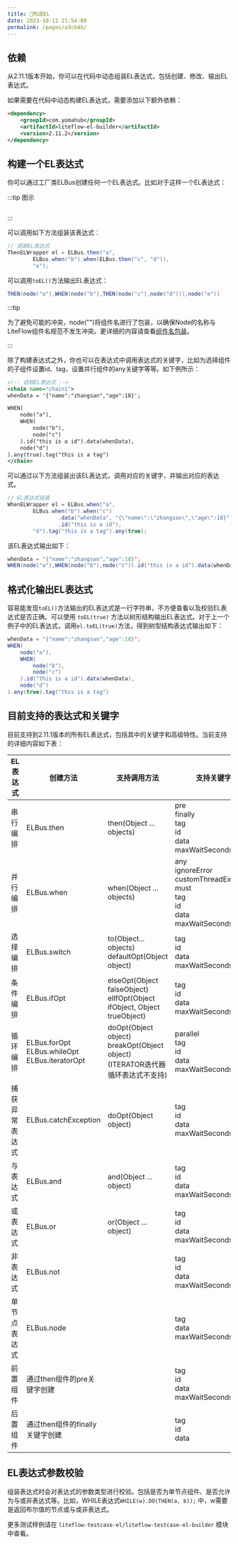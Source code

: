 ```yaml
---
title: 🌰构造EL
date: 2023-10-11 21:54:09
permalink: /pages/a3cb4b/
---
```


## 依赖

从2.11.1版本开始，你可以在代码中动态组装EL表达式，包括创建、修改、输出EL表达式。

如果需要在代码中动态构建EL表达式，需要添加以下额外依赖：
```xml
<dependency>
    <groupId>com.yomahub</groupId>
    <artifactId>liteflow-el-builder</artifactId>
    <version>2.11.2</version>
</dependency>
```

## 构建一个EL表达式

你可以通过工厂类ELBus创建任何一个EL表达式。比如对于这样一个EL表达式：


:::tip 图示

<img :src="$withBase('/img/flow_example/e3.svg')" style="zoom: 80%" class="no-zoom">

:::


可以调用如下方法组装该表达式：

```Java
// 组装EL表达式
ThenELWrapper el = ELBus.then("a",
		ELBus.when("b").when(ELBus.then("c", "d")),
		"e");
```

可以调用`toEL()`方法输出EL表达式：

```Java
THEN(node("a"),WHEN(node("b"),THEN(node("c"),node("d"))),node("e"))
```

:::tip

为了避免可能的冲突，node("")将组件名进行了包装，以确保Node的名称与LiteFlow组件名规范不发生冲突。更详细的内容请查看[组件名包装](/pages/2df3d9/)。

:::

除了构建表达式之外，你也可以在表达式中调用表达式的关键字，比如为选择组件的子组件设置id、tag，设置并行组件的any关键字等等。如下例所示：

```xml
<!-- 目标EL表达式 -->
<chain name="chain1">
whenData = '{"name":"zhangsan","age":18}';

WHEN(
	node("a"),
	WHEN(
		node("b"),
		node("c")
	).id("this is a id").data(whenData),
	node("d")
).any(true).tag("this is a tag")
</chain>
```

可以通过以下方法组装出该EL表达式，调用对应的关键字，并输出对应的表达式。

```Java
// EL表达式组装
WhenELWrapper el = ELBus.when("a",
		ELBus.when("b").when("c")
				.data("whenData", "{\"name\":\"zhangsan\",\"age\":18}")
				.id("this is a id"),
		"d").tag("this is a tag").any(true);
```

该EL表达式输出如下：

```Java
whenData = '{"name":"zhangsan","age":18}';
WHEN(node("a"),WHEN(node("b"),node("c")).id("this is a id").data(whenData),node("d")).any(true).tag("this is a tag")
```

## 格式化输出EL表达式

容易能发现`toEL()`方法输出的EL表达式是一行字符串，不方便查看以及校验EL表达式是否正确。可以使用 `toEL(true)` 方法以树形结构输出EL表达式。对于上一个例子中的EL表达式，调用`el.toEL(true)`方法，得到树型结构表达式输出如下：

```Java
whenData = '{"name":"zhangsan","age":18}';
WHEN(
	node("a"),
	WHEN(
		node("b"),
		node("c")
	).id("this is a id").data(whenData),
	node("d")
).any(true).tag("this is a tag")
```

## 目前支持的表达式和关键字

目前支持到2.11.1版本的所有EL表达式，包括其中的关键字和高级特性。当前支持的详细内容如下表：

| EL表达式       | 创建方法                                                | 支持调用方法                                                 | 支持关键字                                                   |
| -------------- | ------------------------------------------------------- | ------------------------------------------------------------ | ------------------------------------------------------------ |
| 串行编排       | ELBus.then                                              | then(Object ... objects)                                     | pre<br />finally<br />tag<br />id<br />data<br />maxWaitSeconds |
| 并行编排       | ELBus.when                                              | when(Object ... objects)                                     | any<br />ignoreError<br />customThreadExecutor<br />must<br />tag<br />id<br />data<br />maxWaitSeconds |
| 选择编排       | ELBus.switch                                            | to(Object... objects)<br />defaultOpt(Object object)         | tag<br />id<br />data<br />maxWaitSeconds                    |
| 条件编排       | ELBus.ifOpt                                             | elseOpt(Object falseObject)<br />elIfOpt(Object ifObject, Object trueObject) | tag<br />id<br />data<br />maxWaitSeconds                    |
| 循环编排       | ELBus.forOpt<br />ELBus.whileOpt<br />ELBus.iteratorOpt | doOpt(Object object)<br />breakOpt(Object object) (ITERATOR迭代器循环表达式不支持) | parallel<br />tag<br />id<br />data<br />maxWaitSeconds      |
| 捕获异常表达式 | ELBus.catchException                                    | doOpt(Object object)                                         | tag<br />id<br />data<br />maxWaitSeconds                    |
| 与表达式       | ELBus.and                                               | and(Object ... object)                                       | tag<br />id<br />data<br />maxWaitSeconds                    |
| 或表达式       | ELBus.or                                                | or(Object ... object)                                        | tag<br />id<br />data<br />maxWaitSeconds                    |
| 非表达式       | ELBus.not                                               |                                                              | tag<br />id<br />data<br />maxWaitSeconds                    |
| 单节点表达式   | ELBus.node                                              |                                                              | tag<br />data<br />maxWaitSeconds                            |
| 前置组件       | 通过then组件的pre关键字创建                             |                                                              | tag<br />id<br />data<br />maxWaitSeconds                    |
| 后置组件       | 通过then组件的finally关键字创建                         |                                                              | tag<br />id<br />data                                        |

## EL表达式参数校验

组装表达式时会对表达式的参数类型进行校验。包括是否为单节点组件、是否允许为与或非表达式等。比如，WHILE表达式`WHILE(w).DO(THEN(a, b));` 中，w需要是返回布尔值的节点或与或非表达式。


更多测试样例请在 `liteflow-testcase-el/liteflow-testcase-el-builder` 模块中查看。